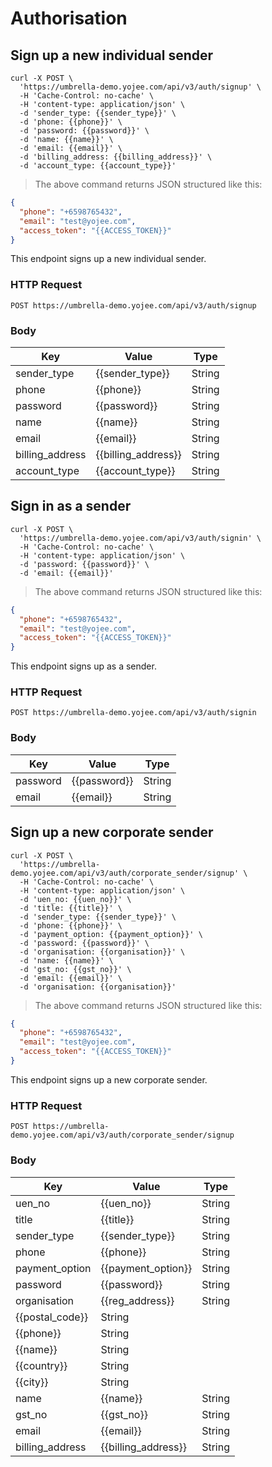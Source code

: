 # Authorisation

## Sign up a new individual sender

```shell
curl -X POST \
  'https://umbrella-demo.yojee.com/api/v3/auth/signup' \
  -H 'Cache-Control: no-cache' \
  -H 'content-type: application/json' \
  -d 'sender_type: {{sender_type}}' \
  -d 'phone: {{phone}}' \
  -d 'password: {{password}}' \
  -d 'name: {{name}}' \
  -d 'email: {{email}}' \
  -d 'billing_address: {{billing_address}}' \
  -d 'account_type: {{account_type}}'
```

> The above command returns JSON structured like this:

```json
{
  "phone": "+6598765432",
  "email": "test@yojee.com",
  "access_token": "{{ACCESS_TOKEN}}"
}
```

This endpoint signs up a new individual sender.

### HTTP Request

`POST https://umbrella-demo.yojee.com/api/v3/auth/signup`

### Body

Key | Value | Type
--------- | ------- | -------
sender_type | {{sender_type}} | String
phone	| {{phone}} | String
password | {{password}} | String
name | {{name}} | String
email	| {{email}} | String
billing_address	| {{billing_address}} | String
account_type	| {{account_type}} | String

## Sign in as a sender

```shell
curl -X POST \
  'https://umbrella-demo.yojee.com/api/v3/auth/signin' \
  -H 'Cache-Control: no-cache' \
  -H 'content-type: application/json' \
  -d 'password: {{password}}' \
  -d 'email: {{email}}'
```

> The above command returns JSON structured like this:

```json
{
  "phone": "+6598765432",
  "email": "test@yojee.com",
  "access_token": "{{ACCESS_TOKEN}}"
}
```

This endpoint signs up as a sender.

### HTTP Request

`POST https://umbrella-demo.yojee.com/api/v3/auth/signin`

### Body

Key | Value | Type
--------- | ------- | -------
password | {{password}} | String
email	| {{email}} | String

## Sign up a new corporate sender

```shell
curl -X POST \
  'https://umbrella-demo.yojee.com/api/v3/auth/corporate_sender/signup' \
  -H 'Cache-Control: no-cache' \
  -H 'content-type: application/json' \
  -d 'uen_no: {{uen_no}}' \
  -d 'title: {{title}}' \
  -d 'sender_type: {{sender_type}}' \
  -d 'phone: {{phone}}' \
  -d 'payment_option: {{payment_option}}' \
  -d 'password: {{password}}' \
  -d 'organisation: {{organisation}}' \
  -d 'name: {{name}}' \
  -d 'gst_no: {{gst_no}}' \
  -d 'email: {{email}}' \
  -d 'organisation: {{organisation}}'
```

> The above command returns JSON structured like this:

```json
{
  "phone": "+6598765432",
  "email": "test@yojee.com",
  "access_token": "{{ACCESS_TOKEN}}"
}
```

This endpoint signs up a new corporate sender.

### HTTP Request

`POST https://umbrella-demo.yojee.com/api/v3/auth/corporate_sender/signup`

### Body

Key | Value | Type
--------- | ------- | -------
uen_no | {{uen_no}} | String
title	| {{title}} | String
sender_type	| {{sender_type}} | String
phone	| {{phone}} | String
payment_option	| {{payment_option}} | String
password | {{password}} | String
organisation | {{reg_address}} | String
 | {{postal_code}} | String
 | {{phone}}  | String
 | {{name}} | String
 | {{country}} | String
 | {{city}} | String
name | {{name}} | String
gst_no | {{gst_no}} | String
email	| {{email}} | String
billing_address	| {{billing_address}} | String
